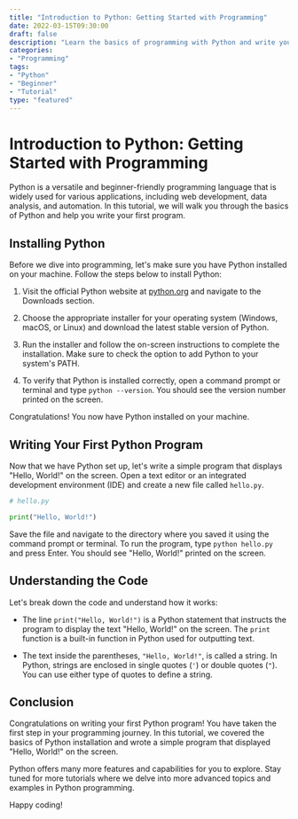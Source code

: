 ```yaml
---
title: "Introduction to Python: Getting Started with Programming"
date: 2022-03-15T09:30:00
draft: false
description: "Learn the basics of programming with Python and write your first program."
categories: 
- "Programming"
tags: 
- "Python"
- "Beginner"
- "Tutorial"
type: "featured"
---
```


# Introduction to Python: Getting Started with Programming

Python is a versatile and beginner-friendly programming language that is widely used for various applications, including web development, data analysis, and automation. In this tutorial, we will walk you through the basics of Python and help you write your first program.

## Installing Python

Before we dive into programming, let's make sure you have Python installed on your machine. Follow the steps below to install Python:

1. Visit the official Python website at [python.org](https://www.python.org) and navigate to the Downloads section.

2. Choose the appropriate installer for your operating system (Windows, macOS, or Linux) and download the latest stable version of Python.

3. Run the installer and follow the on-screen instructions to complete the installation. Make sure to check the option to add Python to your system's PATH.

4. To verify that Python is installed correctly, open a command prompt or terminal and type `python --version`. You should see the version number printed on the screen.

Congratulations! You now have Python installed on your machine.

## Writing Your First Python Program

Now that we have Python set up, let's write a simple program that displays "Hello, World!" on the screen. Open a text editor or an integrated development environment (IDE) and create a new file called `hello.py`.

```python
# hello.py

print("Hello, World!")
```

Save the file and navigate to the directory where you saved it using the command prompt or terminal. To run the program, type `python hello.py` and press Enter. You should see "Hello, World!" printed on the screen.

## Understanding the Code

Let's break down the code and understand how it works:

- The line `print("Hello, World!")` is a Python statement that instructs the program to display the text "Hello, World!" on the screen. The `print` function is a built-in function in Python used for outputting text.

- The text inside the parentheses, `"Hello, World!"`, is called a string. In Python, strings are enclosed in single quotes (`'`) or double quotes (`"`). You can use either type of quotes to define a string.

## Conclusion

Congratulations on writing your first Python program! You have taken the first step in your programming journey. In this tutorial, we covered the basics of Python installation and wrote a simple program that displayed "Hello, World!" on the screen.

Python offers many more features and capabilities for you to explore. Stay tuned for more tutorials where we delve into more advanced topics and examples in Python programming.

Happy coding!

